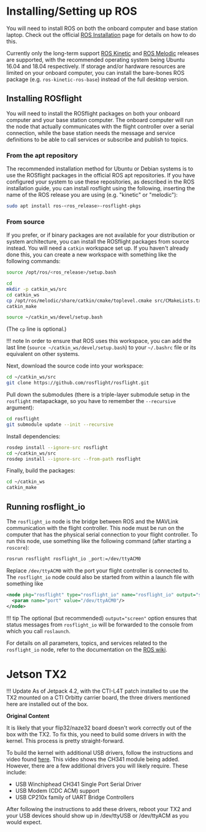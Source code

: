 # Installing/Setting up ROS

You will need to install ROS on both the onboard computer and base station laptop. Check out the official [ROS Installation](http://wiki.ros.org/ROS/Installation) page for details on how to do this.

Currently only the long-term support [ROS Kinetic](http://wiki.ros.org/kinetic/Installation) and [ROS Melodic](http://wiki.ros.org/melodic/Installation) releases are supported, with the recommended operating system being Ubuntu 16.04 and 18.04 respectively. If storage and/or hardware resources are limited on your onboard computer, you can install the bare-bones ROS package (e.g. `ros-kinetic-ros-base`) instead of the full desktop version.

## Installing ROSflight

You will need to install the ROSflight packages on both your onboard computer and your base station computer. The onboard computer will run the node that actually communicates with the flight controller over a serial connection, while the base station needs the message and service definitions to be able to call services or subscribe and publish to topics.

### From the apt repository

The recommended installation method for Ubuntu or Debian systems is to use the ROSflight packages in the official ROS apt repositories. If you have configured your system to use these repositories, as described in the ROS installation guide, you can install rosflight using the following, inserting the name of the ROS release you are using (e.g. "kinetic" or "melodic"):
```bash
sudo apt install ros-<ros_release>-rosflight-pkgs
```

### From source

If you prefer, or if binary packages are not available for your distribution or system architecture, you can install the ROSflight packages from source instead. You will need a `catkin` workspace set up. If you haven't already done this, you can create a new workspace with something like the following commands:
```bash
source /opt/ros/<ros_release>/setup.bash

cd
mkdir -p catkin_ws/src
cd catkin_ws
cp /opt/ros/melodic/share/catkin/cmake/toplevel.cmake src/CMakeLists.txt
catkin_make

source ~/catkin_ws/devel/setup.bash
```

(The `cp` line is optional.)

!!! note
    In order to ensure that ROS uses this workspace, you can add the last line (`source ~/catkin_ws/devel/setup.bash`) to your `~/.bashrc` file or its equivalent on other systems.

Next, download the source code into your workspace:
```bash
cd ~/catkin_ws/src
git clone https://github.com/rosflight/rosflight.git
```
Pull down the submodules (there is a triple-layer submodule setup in the `rosflight` metapackage, so you have to remember the `--recursive` argument):
```bash
cd rosflight
git submodule update --init --recursive
```
Install dependencies:
```bash
rosdep install --ignore-src rosflight
cd ~/catkin_ws/src
rosdep install --ignore-src --from-path rosflight
```
Finally, build the packages:
```bash
cd ~/catkin_ws
catkin_make
```

## Running rosflight_io

The `rosflight_io` node is the bridge between ROS and the MAVLink communication with the flight controller. This node must be run on the computer that has the physical serial connection to your flight controller. To run this node, use something like the following command (after starting a `roscore`):
```bash
rosrun rosflight rosflight_io _port:=/dev/ttyACM0
```
Replace `/dev/ttyACM0` with the port your flight controller is connected to. The `rosflight_io` node could also be started from within a launch file with something like
```xml
<node pkg="rosflight" type="rosflight_io" name="rosflight_io" output="screen">
  <param name="port" value="/dev/ttyACM0"/>
</node>
```

!!! tip
    The optional (but recommended) `output="screen"` option ensures that status messages from `rosflight_io` will be forwarded to the console from which you call `roslaunch`.

For details on all parameters, topics, and services related to the `rosflight_io` node, refer to the documentation on the [ROS wiki](http://wiki.ros.org/rosflight).

# Jetson TX2

!!! Update
    As of Jetpack 4.2, with the CTI-L4T patch installed to use the TX2 mounted on a CTI Orbitty carrier board, the three drivers mentioned here are installed out of the box.

**Original Content**

It is likely that your flip32/naze32 board doesn't work correctly out of the box with the TX2. To fix this, you need to build some drivers in with the kernel. This process is pretty straight-forward.

To build the kernel with additional USB drivers, follow the instructions and video found [here](https://www.jetsonhacks.com/2018/03/22/build-kernel-modules-nvidia-jetson-tx2-2/). This video shows the CH341 module being added. However, there are a few additional drivers you will likely require. These include:

- USB Winchiphead CH341 Single Port Serial Driver
- USB Modem (CDC ACM) support
- USB CP210x family of UART Bridge Controllers

After following the instructions to add these drivers, reboot your TX2 and your USB devices should show up in /dev/ttyUSB<X> or /dev/ttyACM<X> as you would expect.
